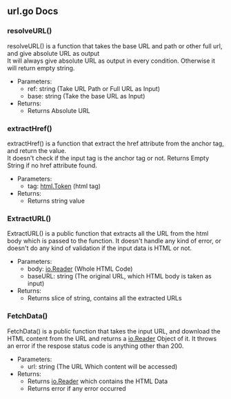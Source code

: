 ## url.go Docs

### resolveURL()

resolveURL() is a function that takes the base URL and path or other full url, and give absolute URL as output  
It will always give absolute URL as output in every condition. Otherwise it will return empty string.

- Parameters:
  - ref: string (Take URL Path or Full URL as Input)
  - base: string (Take the base URL as Input)
- Returns:
  - Returns Absolute URL

### extractHref()

extractHref() is a function that extract the href attribute from the anchor tag, and return the value.  
It doesn't check if the input tag is the anchor tag or not. Returns Empty String if no href attribute found.

- Parameters:
  - tag: [html.Token](https://pkg.go.dev/golang.org/x/net@v0.33.0/html#Token) (html tag)
- Returns:
  - Returns string value

### ExtractURL()

ExtractURL() is a public function that extracts all the URL from the html body which is passed to the function. It doesn't handle any kind of error, or doesn't do any kind of validation if the input data is HTML or not.

- Parameters:
  - body: [io.Reader](https://pkg.go.dev/io#Reader) (Whole HTML Code)
  - baseURL: string (The original URL, which HTML body is taken as input)
- Returns:
  - Returns slice of string, contains all the extracted URLs

### FetchData()

FetchData() is a public function that takes the input URL, and download the HTML content from the URL and returns a [io.Reader](https://pkg.go.dev/io#Reader) Object of it. It throws an error if the respose status code is anything other than 200.

- Parameters:
  - url: string (The URL Which content will be accessed)
- Returns:
  - Returns [io.Reader](https://pkg.go.dev/io#Reader) which contains the HTML Data
  - Returns error if any error occurred
